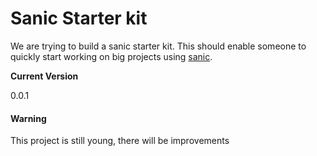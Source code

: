 # Sanic Starter kit

We are trying to build a sanic starter kit. This should enable someone to quickly start working on big projects using  [sanic](https://sanic.dev/en).

**Current Version**

0.0.1

#### Warning

This project is still young, there will be improvements